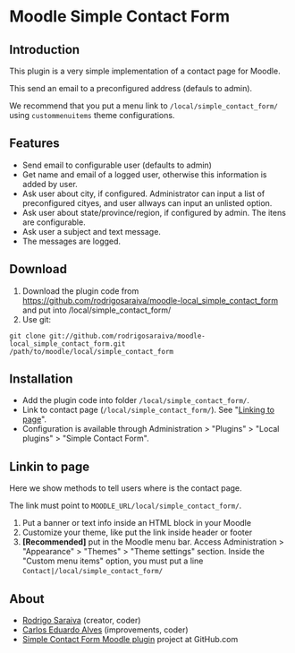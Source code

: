 Moodle Simple Contact Form
==========================


Introduction
------------
This plugin is a very simple implementation of a contact page for Moodle.

This send an email to a preconfigured address (defauls to admin).

We recommend that you put a menu link to `/local/simple_contact_form/` using `custommenuitems` theme configurations.


Features
--------
* Send email to configurable user (defaults to admin)
* Get name and email of a logged user, otherwise this information is added by user.
* Ask user about city, if configured. Administrator can input a list of preconfigured cityes, and user allways can input an unlisted option.
* Ask user about state/province/region, if configured by admin. The itens are configurable.
* Ask user a subject and text message.
* The messages are logged.


Download
--------
1. Download the plugin code from https://github.com/rodrigosaraiva/moodle-local_simple_contact_form and put into /local/simple_contact_form/
2. Use git:

`git clone git://github.com/rodrigosaraiva/moodle-local_simple_contact_form.git /path/to/moodle/local/simple_contact_form`


Installation
------------
- Add the plugin code into folder `/local/simple_contact_form/`.
- Link to contact page (`/local/simple_contact_form/`). See "[Linking to page](https://github.com/rodrigosaraiva/moodle-local_simple_contact_form/#linking-to-page)".
- Configuration is available through Administration > "Plugins" > "Local plugins" > "Simple Contact Form".


Linkin to page
--------------
Here we show methods to tell users where is the contact page.

The link must point to `MOODLE_URL/local/simple_contact_form/`.

1. Put a banner or text info inside an HTML block in your Moodle
2. Customize your theme, like put the link inside header or footer
2. **[Recommended]** put in the Moodle menu bar. Access Administration > "Appearance" > "Themes" > "Theme settings" section. Inside the "Custom menu items" option, you must put a line `Contact|/local/simple_contact_form/`



About
----
* [Rodrigo Saraiva](https://github.com/rodrigosaraiva) (creator, coder)
* [Carlos Eduardo Alves](https://github.com/kmiksi) (improvements, coder)
* [Simple Contact Form Moodle plugin](https://github.com/rodrigosaraiva/moodle-local_simple_contact_form) project at GitHub.com
